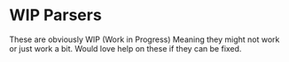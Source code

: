 # WIP Parsers
These are obviously WIP (Work in Progress) Meaning they might not work or just work a bit.
Would love help on these if they can be fixed.